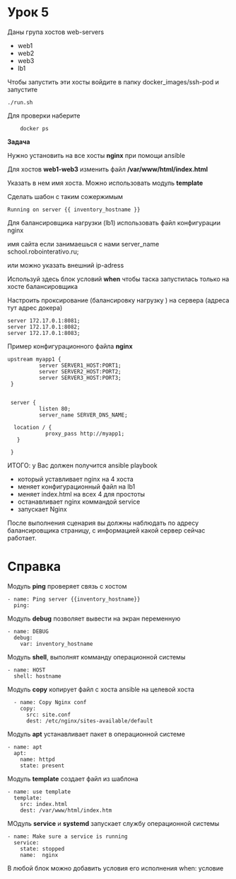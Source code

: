 Урок 5
===========================
Даны група хостов web-servers

* web1   
* web2
* web3
* lb1

Чтобы запустить эти хосты войдите в папку docker_images/ssh-pod
и запустите

    ./run.sh

Для проверки наберите

        docker ps

**Задача**

Нужно установить на все хосты **nginx** при помощи ansible

Для хостов **web1-web3** изменить файл **/var/www/html/index.html**

Указать в нем имя хоста. Можно использовать модуль **template**

Сделать шабон с таким сожержимым

    Running on server {{ inventory_hostname }}

Для балансировщика нагрузки (lb1) использовать файл конфигурации nginx  

имя сайта если занимаешься с нами server_name school.robointerativo.ru;

или можно указать внешний ip-adress

Используй здесь блок условий **when** чтобы таска запустилась только на хосте
балансировщика

Настроить проксирование (балансировку нагрузку ) на сервера (адреса тут адрес докера)

    server 172.17.0.1:8081;
    server 172.17.0.1:8082;
    server 172.17.0.1:8083;

Пример конфигурационного файла **nginx**

    upstream myapp1 {
              server SERVER1_HOST:PORT1;
              server SERVER2_HOST:PORT2;
              server SERVER3_HOST:PORT3;
     }


     server {
              listen 80;
              server_name SERVER_DNS_NAME;

      location / {
                proxy_pass http://myapp1;
       }

     }

ИТОГО:  у Вас должен получится ansible playbook

* который уставливает nginx на 4 хоста
* меняет конфигурационный файл на lb1
* меняет index.html на всех 4 для простоты
* останавливает nginx коммандой service
* запускает Nginx

После выполнения сценария вы должны наблюдать по адресу балансировщика страницу,
с информацией какой сервер сейчас работает.


Cправка
=======
Модуль **ping** проверяет связь с хостом


    - name: Ping server {{inventory_hostname}}
      ping:

Модуль **debug** позволяет вывести на экран переменную

    - name: DEBUG
      debug:
        var: inventory_hostname

Модуль **shell**, выполнят комманду операционной системы

    - name: HOST
      shell: hostname

Модуль **copy** копирует файл с хоста ansible на целевой хоста

      - name: Copy Nginx conf
        copy:
          src: site.conf
          dest: /etc/nginx/sites-available/default


Модуль **apt** устанавливает пакет в операционной системе

    - name: apt
      apt:
        name: httpd
        state: present

Модуль **template** создает файл из шаблона

    - name: use template
      template:
        src: index.html
        dest: /var/www/html/index.htm

МОдуль **service** и **systemd** запускает службу операционной системы

    - name: Make sure a service is running
      service:
        state: stopped
        name:  nginx


В любой блок можно добавить условия его исполнения
    when: условие
